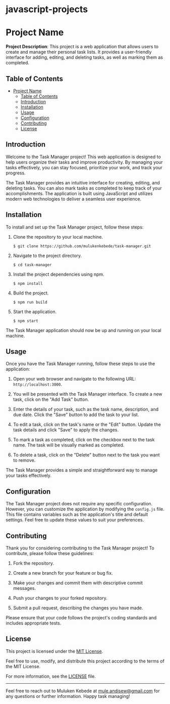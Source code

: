 # javascript-projects
# Project Name

**Project Description**: This project is a web application that allows users to create and manage their personal task lists. It provides a user-friendly interface for adding, editing, and deleting tasks, as well as marking them as completed.

## Table of Contents

- [Project Name](#project-name)
  - [Table of Contents](#table-of-contents)
  - [Introduction](#introduction)
  - [Installation](#installation)
  - [Usage](#usage)
  - [Configuration](#configuration)
  - [Contributing](#contributing)
  - [License](#license)

## Introduction

Welcome to the Task Manager project! This web application is designed to help users organize their tasks and improve productivity. By managing your tasks effectively, you can stay focused, prioritize your work, and track your progress.

The Task Manager provides an intuitive interface for creating, editing, and deleting tasks. You can also mark tasks as completed to keep track of your accomplishments. The application is built using JavaScript and utilizes modern web technologies to deliver a seamless user experience.

## Installation

To install and set up the Task Manager project, follow these steps:

1. Clone the repository to your local machine.
   ```shell
   $ git clone https://github.com/mulukenkebede/task-manager.git
   ```

2. Navigate to the project directory.
   ```shell
   $ cd task-manager
   ```

3. Install the project dependencies using npm.
   ```shell
   $ npm install
   ```

4. Build the project.
   ```shell
   $ npm run build
   ```

5. Start the application.
   ```shell
   $ npm start
   ```

The Task Manager application should now be up and running on your local machine.

## Usage

Once you have the Task Manager running, follow these steps to use the application:

1. Open your web browser and navigate to the following URL: `http://localhost:3000`.

2. You will be presented with the Task Manager interface. To create a new task, click on the "Add Task" button.

3. Enter the details of your task, such as the task name, description, and due date. Click the "Save" button to add the task to your list.

4. To edit a task, click on the task's name or the "Edit" button. Update the task details and click "Save" to apply the changes.

5. To mark a task as completed, click on the checkbox next to the task name. The task will be visually marked as completed.

6. To delete a task, click on the "Delete" button next to the task you want to remove.

The Task Manager provides a simple and straightforward way to manage your tasks effectively.

## Configuration

The Task Manager project does not require any specific configuration. However, you can customize the application by modifying the `config.js` file. This file contains variables such as the application's title and default settings. Feel free to update these values to suit your preferences.

## Contributing

Thank you for considering contributing to the Task Manager project! To contribute, please follow these guidelines:

1. Fork the repository.

2. Create a new branch for your feature or bug fix.

3. Make your changes and commit them with descriptive commit messages.

4. Push your changes to your forked repository.

5. Submit a pull request, describing the changes you have made.

Please ensure that your code follows the project's coding standards and includes appropriate tests.

## License

This project is licensed under the [MIT License](LICENSE).

Feel free to use, modify, and distribute this project according to the terms of the MIT License.

For more information, see the [LICENSE](LICENSE) file.

---

Feel free to reach out to Muluken Kebede at mule.andisew@gmail.com for any questions or further information. Happy task managing!
